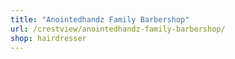 ```yaml
---
title: "Anointedhandz Family Barbershop"
url: /crestview/anointedhandz-family-barbershop/
shop: hairdresser
---
```


